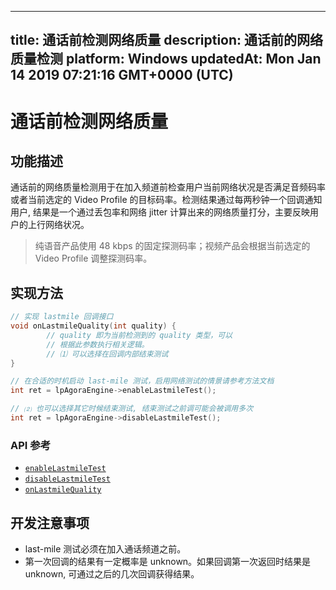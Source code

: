 
---
title: 通话前检测网络质量
description: 通话前的网络质量检测
platform: Windows
updatedAt: Mon Jan 14 2019 07:21:16 GMT+0000 (UTC)
---
# 通话前检测网络质量
## 功能描述

通话前的网络质量检测用于在加入频道前检查用户当前网络状况是否满足音频码率或者当前选定的 Video Profile 的目标码率。检测结果通过每两秒钟一个回调通知用户, 结果是一个通过丢包率和网络 jitter 计算出来的网络质量打分，主要反映用户的上行网络状况。

> 纯语音产品使用 48 kbps 的固定探测码率；视频产品会根据当前选定的 Video Profile 调整探测码率。

## 实现方法

```C++
// 实现 lastmile 回调接口
void onLastmileQuality(int quality) {
        // quality 即为当前检测到的 quality 类型，可以
        // 根据此参数执行相关逻辑。
        // ⑴ 可以选择在回调内部结束测试
}

// 在合适的时机启动 last-mile 测试，启用网络测试的情景请参考方法文档
int ret = lpAgoraEngine->enableLastmileTest();

// ⑵ 也可以选择其它时候结束测试, 结束测试之前调可能会被调用多次
int ret = lpAgoraEngine->disableLastmileTest();

```

### API 参考
* [`enableLastmileTest`](https://docs.agora.io/cn/Interactive%20Broadcast/API%20Reference/cpp/classagora_1_1rtc_1_1_i_rtc_engine.html#a2803623f129eeb92503a7a4e5a09a46d)
* [`disableLastmileTest`](https://docs.agora.io/cn/Interactive%20Broadcast/API%20Reference/cpp/classagora_1_1rtc_1_1_i_rtc_engine.html#a544fb9fda664578b80bbd7dbfffafd53)
* [`onLastmileQuality`](https://docs.agora.io/cn/Interactive%20Broadcast/API%20Reference/cpp/classagora_1_1rtc_1_1_i_rtc_engine_event_handler.html#ac7e14d1a26eb35ef236a0662d28d2b33)

## 开发注意事项

- last-mile 测试必须在加入通话频道之前。
- 第一次回调的结果有一定概率是 unknown。如果回调第一次返回时结果是 unknown, 可通过之后的几次回调获得结果。
